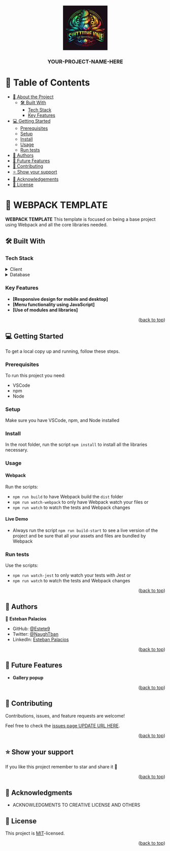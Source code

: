 <a name="readme-top"></a>

<div align="center">
  <img src="./assets/logo.png" alt="logo" width="140"  height="auto" />
  <br/>

  <h3><b>YOUR-PROJECT-NAME-HERE</b></h3>

</div>

<!-- TABLE OF CONTENTS -->

# 📗 Table of Contents

- [📖 About the Project](#about-project)
  - [🛠 Built With](#built-with)
    - [Tech Stack](#tech-stack)
    - [Key Features](#key-features)
- [💻 Getting Started](#getting-started)
  - [Prerequisites](#prerequisites)
  - [Setup](#setup)
  - [Install](#install)
  - [Usage](#usage)
  - [Run tests](#run-tests)
- [👥 Authors](#authors)
- [🔭 Future Features](#future-features)
- [🤝 Contributing](#contributing)
- [⭐️ Show your support](#support)
- [🙏 Acknowledgements](#acknowledgements)
- [📝 License](#license)

<!-- PROJECT DESCRIPTION -->

# 📖 WEBPACK TEMPLATE <a name="about-project"></a>

**WEBPACK TEMPLATE** This template is focused on being a base project using Webpack and all the core libraries needed.

## 🛠 Built With <a name="built-with"></a>

### Tech Stack <a name="tech-stack"></a>

<details>
  <summary>Client</summary>
  <ul>
    <li><a href="https://reactjs.org/">HTML</a></li>
    <li><a href="https://reactjs.org/">CSS (including responsive design)</a></li>
    <li><a href="https://reactjs.org/">JavaScript for menu functionality</a></li>
    <li><a href="https://webpack.js.org">Webpack</a></li>
  </ul>
</details>

<details>
<summary>Database</summary>
  <ul>
    <li><a href="https://www.postgresql.org/">PostgreSQL</a></li>
  </ul>
</details>

<!-- Features -->

### Key Features <a name="key-features"></a>

- **[Responsive design for mobile and desktop]**
- **[Menu functionality using JavaScript]**
- **[Use of modules and libraries]**

<p align="right">(<a href="#readme-top">back to top</a>)</p>

<!-- GETTING STARTED -->

## 💻 Getting Started <a name="getting-started"></a>

To get a local copy up and running, follow these steps.

### Prerequisites

To run this project you need:

- VSCode
- npm
- Node

### Setup

Make sure you have VSCode, npm, and Node installed

### Install
In the root folder, run the script `npm install` to install all the libraries necessary.

### Usage
#### Webpack
Run the scripts: 
- `npm run build` to have Webpack build the `dist` folder
- `npm run watch-webpack` to only have Webpack watch your files or
- `npm run watch` to watch the tests and Webpack changes
#### Live Demo
- Always run the script `npm run build-start` to see a live version of the project and be sure that all your assets and files are bundled by Webpack


### Run tests

Use the scripts: 
- `npm run watch-jest` to only watch your tests with Jest or 
- `npm run watch` to watch the tests and Webpack changes

<p align="right">(<a href="#readme-top">back to top</a>)</p>

<!-- AUTHORS -->

## 👥 Authors <a name="authors"></a>

👤 **Esteban Palacios**

- GitHub: [@Estete9](https://github.com/Estete9)
- Twitter: [@NaughTban](https://twitter.com/NaughTban)
- LinkedIn: [Esteban Palacios](https://www.linkedin.com/in/esteban-palacios-5030a772/)

<p align="right">(<a href="#readme-top">back to top</a>)</p>

<!-- FUTURE FEATURES -->

## 🔭 Future Features <a name="future-features"></a>

- **Gallery popup**

<p align="right">(<a href="#readme-top">back to top</a>)</p>

<!-- CONTRIBUTING -->

## 🤝 Contributing <a name="contributing"></a>

Contributions, issues, and feature requests are welcome!

Feel free to check the [issues page UPDATE URL HERE](https://github.com/Estete9/webpack-template/issues).

<p align="right">(<a href="#readme-top">back to top</a>)</p>

<!-- SUPPORT -->

## ⭐️ Show your support <a name="support"></a>


If you like this project remember to star and share it 🥳️

<p align="right">(<a href="#readme-top">back to top</a>)</p>

<!-- ACKNOWLEDGEMENTS -->

## 🙏 Acknowledgments <a name="acknowledgements"></a>


- ACKNOWLEDGMENTS TO CREATIVE LICENSE AND OTHERS

<!-- LICENSE -->

## 📝 License <a name="license"></a>

This project is [MIT](./MIT.md)-licensed.

<p align="right">(<a href="#readme-top">back to top</a>)</p>
